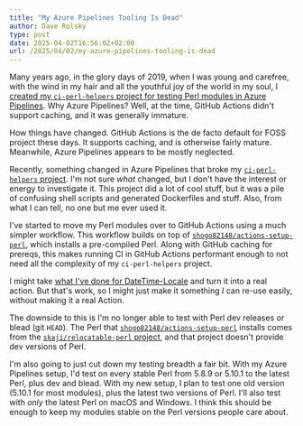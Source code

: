```yaml
---
title: "My Azure Pipelines Tooling Is Dead"
author: Dave Rolsky
type: post
date: 2025-04-02T16:56:02+02:00
url: /2025/04/02/my-azure-pipelines-tooling-is-dead
---
```


Many years ago, in the glory days of 2019, when I was young and carefree, with the wind in my hair
and all the youthful joy of the world in my soul, I
[created my `ci-perl-helpers` project for testing Perl modules in Azure Pipelines](/2019/11/18/my-new-ci-helpers-for-perl/).
Why Azure Pipelines? Well, at the time, GitHub Actions didn't support caching, and it was generally
immature.

How things have changed. GitHub Actions is the de facto default for FOSS project these days. It
supports caching, and is otherwise fairly mature. Meanwhile, Azure Pipelines appears to be mostly
neglected.

Recently, something changed in Azure Pipelines that broke my
[`ci-perl-helpers` project](https://github.com/houseabsolute/ci-perl-helpers). I'm not sure _what_
changed, but I don't have the interest or energy to investigate it. This project did a lot of cool
stuff, but it was a pile of confusing shell scripts and generated Dockerfiles and stuff. Also, from
what I can tell, no one but me ever used it.

I've started to move my Perl modules over to GitHub Actions using a much simpler workflow. This
workflow builds on top of
[`shogo82148/actions-setup-perl`](https://github.com/shogo82148/actions-setup-perl), which installs
a pre-compiled Perl. Along with GitHub caching for prereqs, this makes running CI in GitHub Actions
performant enough to not need all the complexity of my `ci-perl-helpers` project.

I might take
[what I've done for DateTime-Locale](https://github.com/houseabsolute/DateTime-Locale/blob/master/.github/workflows/ci.yml)
and turn it into a real action. But that's work, so I might just make it something _I_ can re-use
easily, without making it a real Action.

The downside to this is I'm no longer able to test with Perl dev releases or blead (git `HEAD`). The
Perl that [`shogo82148/actions-setup-perl`](https://github.com/shogo82148/actions-setup-perl)
installs comes from the
[`skaji/relocatable-perl` project](https://github.com/skaji/relocatable-perl), and that project
doesn't provide dev versions of Perl.

I'm also going to just cut down my testing breadth a fair bit. With my Azure Pipelines setup, I'd
test on every stable Perl from 5.8.9 or 5.10.1 to the latest Perl, plus dev and blead. With my new
setup, I plan to test one old version (5.10.1 for most modules), plus the latest two versions of
Perl. I'll also test with _only_ the latest Perl on macOS and Windows. I think this should be enough
to keep my modules stable on the Perl versions people care about.
